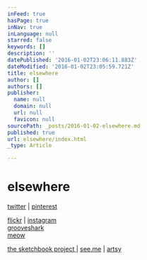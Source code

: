 ```yaml
---
inFeed: true
hasPage: true
inNav: true
inLanguage: null
starred: false
keywords: []
description: ''
datePublished: '2016-01-02T23:06:11.883Z'
dateModified: '2016-01-02T23:05:59.721Z'
title: elsewhere
author: []
authors: []
publisher:
  name: null
  domain: null
  url: null
  favicon: null
sourcePath: _posts/2016-01-02-elsewhere.md
published: true
url: elsewhere/index.html
_type: Article

---
```

# elsewhere

[twitter][0] | [pinterest][1]

[flickr][2] | [instagram][3]  
[grooveshark][4]  
[meow][5]

[the sketchbook project ][6] | [see.me][7] | [artsy][8]

[0]: https://twitter.com/#!/kkullmer
[1]: http://pinterest.com/kkullmer/
[2]: http://www.flickr.com/photos/lookalittlecloser/
[3]: http://instagram.com/lookalittlecloser
[4]: http://grooveshark.com/#!/kkullmer/music/playlists
[5]: http://memoirsofasmellycatgirl.blogspot.com/
[6]: http://www.sketchbookproject.com/users/lookalittlecloser
[7]: https://kimkullmer.see.me/
[8]: https://artsy.net/lookalittlecloser